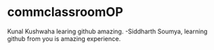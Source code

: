 # commclassroomOP

Kunal Kushwaha learing github amazing.
-Siddharth Soumya, learning github from you is amazing experience.
